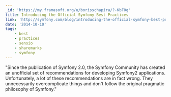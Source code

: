 ```yaml
---
_id: 'https://my.framasoft.org/u/borisschapira/?-KbF0g'
title: Introducing the Official Symfony Best Practices
link: 'http://symfony.com/blog/introducing-the-official-symfony-best-practices'
date: '2014-10-10'
tags:
    - best
    - practices
    - sensio
    - sharemarks
    - symfony
---
```


<div class="markdown"><p>&quot;Since the publication of Symfony 2.0, the Symfony Community has created an unofficial set of recommendations for developing Symfony2 applications. Unfortunately, a lot of these recommendations are in fact wrong. They unnecessarily overcomplicate things and don't follow the original pragmatic philosophy of Symfony.&quot;
</p></div>

